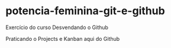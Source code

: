 # potencia-feminina-git-e-github
Exercício do curso Desvendando o Github

<p>Praticando o Projects e Kanban aqui do Github</p>
